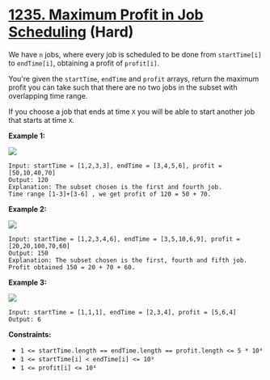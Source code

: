 # [1235. Maximum Profit in Job Scheduling][link] (Hard)

[link]: https://leetcode.com/problems/maximum-profit-in-job-scheduling/

We have `n` jobs, where every job is scheduled to be done from `startTime[i]` to `endTime[i]`,
obtaining a profit of `profit[i]`.

You're given the `startTime`, `endTime` and `profit` arrays, return the maximum profit you can take
such that there are no two jobs in the subset with overlapping time range.

If you choose a job that ends at time `X` you will be able to start another job that starts at time
`X`.

**Example 1:**

**![](https://assets.leetcode.com/uploads/2019/10/10/sample1_1584.png)**

```
Input: startTime = [1,2,3,3], endTime = [3,4,5,6], profit = [50,10,40,70]
Output: 120
Explanation: The subset chosen is the first and fourth job.
Time range [1-3]+[3-6] , we get profit of 120 = 50 + 70.
```

**Example 2:**

**![](https://assets.leetcode.com/uploads/2019/10/10/sample22_1584.png)**

```
Input: startTime = [1,2,3,4,6], endTime = [3,5,10,6,9], profit = [20,20,100,70,60]
Output: 150
Explanation: The subset chosen is the first, fourth and fifth job.
Profit obtained 150 = 20 + 70 + 60.
```

**Example 3:**

**![](https://assets.leetcode.com/uploads/2019/10/10/sample3_1584.png)**

```
Input: startTime = [1,1,1], endTime = [2,3,4], profit = [5,6,4]
Output: 6
```

**Constraints:**

- `1 <= startTime.length == endTime.length == profit.length <= 5 * 10⁴`
- `1 <= startTime[i] < endTime[i] <= 10⁹`
- `1 <= profit[i] <= 10⁴`
